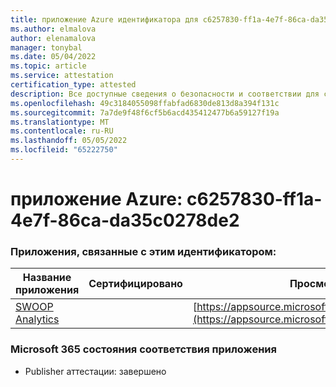 ```yaml
---
title: приложение Azure идентификатора для c6257830-ff1a-4e7f-86ca-da35c0278de2
ms.author: elmalova
author: elenamalova
manager: tonybal
ms.date: 05/04/2022
ms.topic: article
ms.service: attestation
certification_type: attested
description: Все доступные сведения о безопасности и соответствии для c6257830-ff1a-4e7f-86ca-da35c0278de2.
ms.openlocfilehash: 49c3184055098ffabfad6830de813d8a394f131c
ms.sourcegitcommit: 7a7de9f48f6cf5b6acd435412477b6a59127f19a
ms.translationtype: MT
ms.contentlocale: ru-RU
ms.lasthandoff: 05/05/2022
ms.locfileid: "65222750"
---
```

# <a name="azure-app-id-c6257830-ff1a-4e7f-86ca-da35c0278de2"></a>приложение Azure: c6257830-ff1a-4e7f-86ca-da35c0278de2


### <a name="apps-associated-with-this-id"></a>Приложения, связанные с этим идентификатором:
| **Название приложения** | **Сертифицировано** | **Просмотр в AppSource** |
|--------------|---------------|-----------------------|
| [SWOOP Analytics](../forward/WA200000877.md) |  | [https://appsource.microsoft.com/product/office/WA200000877](https://appsource.microsoft.com/product/office/WA200000877) |

### <a name="microsoft-365-app-compliance-status"></a>Microsoft 365 состояния соответствия приложения
- Publisher аттестации: завершено
